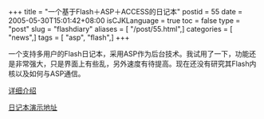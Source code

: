 +++
title = "一个基于Flash＋ASP＋ACCESS的日记本"
postid = 55
date = 2005-05-30T15:01:42+08:00
isCJKLanguage = true
toc = false
type = "post"
slug = "flashdiary"
aliases = [ "/post/55.html",]
categories = [ "news",]
tags = [ "asp", "flash",]
+++


一个支持多用户的Flash日记本，采用ASP作为后台技术。我试用了一下，功能还是非常强大，只是界面上有些乱，另外速度有待提高。现在还没有研究其Flash内核以及如何与ASP通信。

[详细介绍](http://www.5i58.net/news/html/3022.htm)

[日记本演示地址](http://www.5i58.net/diary.htm)

